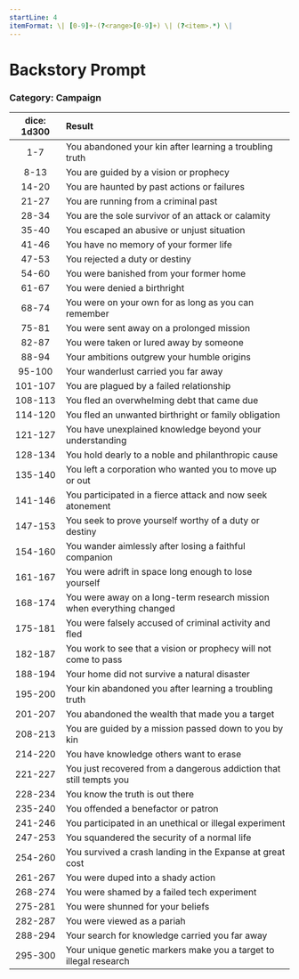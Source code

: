 ```yaml
---
startLine: 4
itemFormat: \| [0-9]+-(?<range>[0-9]+) \| (?<item>.*) \|
---
```

# Backstory Prompt
### Category: Campaign

| dice: 1d300 | Result |
|:----:|:-------|
| 1-7 | You abandoned your kin after learning a troubling truth |
| 8-13 | You are guided by a vision or prophecy |
| 14-20 | You are haunted by past actions or failures |
| 21-27 | You are running from a criminal past |
| 28-34 | You are the sole survivor of an attack or calamity |
| 35-40 | You escaped an abusive or unjust situation |
| 41-46 | You have no memory of your former life |
| 47-53 | You rejected a duty or destiny |
| 54-60 | You were banished from your former home |
| 61-67 | You were denied a birthright |
| 68-74 | You were on your own for as long as you can remember |
| 75-81 | You were sent away on a prolonged mission |
| 82-87 | You were taken or lured away by someone |
| 88-94 | Your ambitions outgrew your humble origins |
| 95-100 | Your wanderlust carried you far away |
| 101-107 | You are plagued by a failed relationship |
| 108-113 | You fled an overwhelming debt that came due |
| 114-120 | You fled an unwanted birthright or family obligation |
| 121-127 | You have unexplained knowledge beyond your understanding |
| 128-134 | You hold dearly to a noble and philanthropic cause |
| 135-140 | You left a corporation who wanted you to move up or out |
| 141-146 | You participated in a fierce attack and now seek atonement |
| 147-153 | You seek to prove yourself worthy of a duty or destiny |
| 154-160 | You wander aimlessly after losing a faithful companion |
| 161-167 | You were adrift in space long enough to lose yourself |
| 168-174 | You were away on a long-term research mission when everything changed |
| 175-181 | You were falsely accused of criminal activity and fled |
| 182-187 | You work to see that a vision or prophecy will not come to pass |
| 188-194 | Your home did not survive a natural disaster |
| 195-200 | Your kin abandoned you after learning a troubling truth |
| 201-207 | You abandoned the wealth that made you a target |
| 208-213 | You are guided by a mission passed down to you by kin |
| 214-220 | You have knowledge others want to erase |
| 221-227 | You just recovered from a dangerous addiction that still tempts you |
| 228-234 | You know the truth is out there |
| 235-240 | You offended a benefactor or patron |
| 241-246 | You participated in an unethical or illegal experiment |
| 247-253 | You squandered the security of a normal life |
| 254-260 | You survived a crash landing in the Expanse at great cost |
| 261-267 | You were duped into a shady action |
| 268-274 | You were shamed by a failed tech experiment |
| 275-281 | You were shunned for your beliefs |
| 282-287 | You were viewed as a pariah |
| 288-294 | Your search for knowledge carried you far away |
| 295-300 | Your unique genetic markers make you a target to illegal research |
